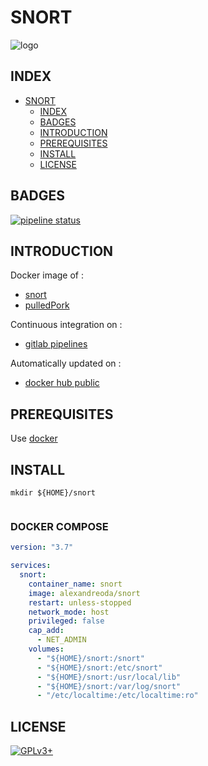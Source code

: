 # SNORT

![logo](https://assets.gitlab-static.net/uploads/-/system/project/avatar/12904480/snort-logo.png)

## INDEX

- [SNORT](#snort)
  - [INDEX](#index)
  - [BADGES](#badges)
  - [INTRODUCTION](#introduction)
  - [PREREQUISITES](#prerequisites)
  - [INSTALL](#install)
  - [LICENSE](#license)

## BADGES

[![pipeline status](https://gitlab.com/oda-alexandre/snort/badges/master/pipeline.svg)](https://gitlab.com/oda-alexandre/snort/commits/master)

## INTRODUCTION

Docker image of :

- [snort](https://www.snort.org/)
- [pulledPork](https://github.com/shirkdog/pulledpork)

Continuous integration on :

- [gitlab pipelines](https://gitlab.com/oda-alexandre/snort/pipelines)

Automatically updated on :

- [docker hub public](https://hub.docker.com/r/alexandreoda/snort/)

## PREREQUISITES

Use [docker](https://www.docker.com)

## INSTALL

```mkdir ${HOME}/snort```

```docker run -it --name snort -v ${HOME}/snort:/snort -v ${HOME}/snort:/etc/snort -v ${HOME}/snort:/usr/local/lib -v ${HOME}/snort:/var/log/snort -v /etc/localtime:/etc/localtime:ro --network host --cap-add=NET_ADMIN --restart unless-stopped alexandreoda/snort
```

### DOCKER COMPOSE

```yml
version: "3.7"

services:
  snort:
    container_name: snort
    image: alexandreoda/snort
    restart: unless-stopped
    network_mode: host
    privileged: false
    cap_add:
      - NET_ADMIN
    volumes:
      - "${HOME}/snort:/snort"
      - "${HOME}/snort:/etc/snort"
      - "${HOME}/snort:/usr/local/lib"
      - "${HOME}/snort:/var/log/snort"
      - "/etc/localtime:/etc/localtime:ro"
```

## LICENSE

[![GPLv3+](http://gplv3.fsf.org/gplv3-127x51.png)](https://gitlab.com/oda-alexandre/snort/blob/master/LICENSE)
